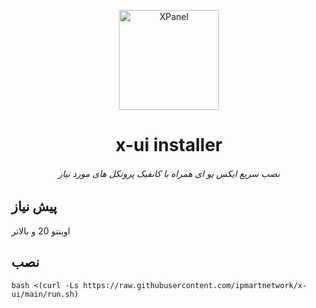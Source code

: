<p align="center">
<picture>
<img width="160" height="160"  alt="XPanel" src="https://github.com/iPmartNetwork/iPmart-SSH/blob/main/images/logo.png">
</picture>
  </p> 
<p align="center">
<h1 align="center"/>x-ui installer </h1>
<h6 align="center">  نصب سریع ایکس یو ای همراه با کانفیک پروتکل های مورد نیاز  <h6>
</p>



## پیش نیاز

اوبنتو 20 و بالاتر



## نصب

```
bash <(curl -Ls https://raw.githubusercontent.com/ipmartnetwork/x-ui/main/run.sh)

```

